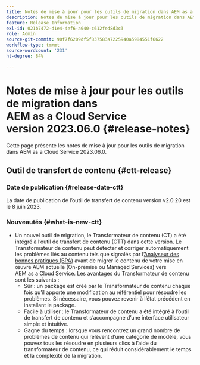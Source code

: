 ```yaml
---
title: Notes de mise à jour pour les outils de migration dans AEM as a Cloud Service version 2023.06.0
description: Notes de mise à jour pour les outils de migration dans AEM as a Cloud Service version 2023.06.0
feature: Release Information
exl-id: 021b7472-d1e4-4ef6-a040-c612fed8d3c3
role: Admin
source-git-commit: 90f7f6209df5f837583a7225940a5984551f6622
workflow-type: tm+mt
source-wordcount: '231'
ht-degree: 84%

---
```


# Notes de mise à jour pour les outils de migration dans AEM as a Cloud Service version 2023.06.0 {#release-notes}

Cette page présente les notes de mise à jour pour les outils de migration dans AEM as a Cloud Service 2023.06.0.

## Outil de transfert de contenu {#ctt-release}

### Date de publication {#release-date-ctt}

La date de publication de l’outil de transfert de contenu version v2.0.20 est le 8 juin 2023.

### Nouveautés {#what-is-new-ctt}

* Un nouvel outil de migration, le Transformateur de contenu (CT) a été intégré à l’outil de transfert de contenu (CTT) dans cette version. Le Transformateur de contenu peut détecter et corriger automatiquement les problèmes liés au contenu tels que signalés par l’[Analyseur des bonnes pratiques (BPA)](https://experienceleague.adobe.com/docs/experience-manager-cloud-service/content/migration-journey/cloud-migration/best-practices-analyzer/overview-best-practices-analyzer.html?lang=fr) avant de migrer le contenu de votre mise en œuvre AEM actuelle (On-premise ou Managed Services) vers AEM as a Cloud Service.
Les avantages du Transformateur de contenu sont les suivants :
   * Sûr : un package est créé par le Transformateur de contenu chaque fois qu’il apporte une modification au référentiel pour résoudre les problèmes. Si nécessaire, vous pouvez revenir à l’état précédent en installant le package.
   * Facile à utiliser : le Transformateur de contenu a été intégré à l’outil de transfert de contenu et s’accompagne d’une interface utilisateur simple et intuitive.
   * Gagne du temps : lorsque vous rencontrez un grand nombre de problèmes de contenu qui relèvent d’une catégorie de modèle, vous pouvez tous les résoudre en plusieurs clics à l’aide du transformateur de contenu, ce qui réduit considérablement le temps et la complexité de la migration.
